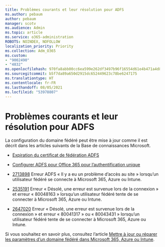 ```yaml
---
title: Problèmes courants et leur résolution pour ADFS
ms.author: pebaum
author: pebaum
manager: scotv
ms.audience: Admin
ms.topic: article
ms.service: o365-administration
ROBOTS: NOINDEX, NOFOLLOW
localization_priority: Priority
ms.collection: Adm_O365
ms.custom:
- "9002490"
- "4832"
ms.openlocfilehash: 970fa8abb00cc6ea599e262df3497b96f16554d61e4b471a4d8a62506b8cb483
ms.sourcegitcommit: b5f7da89a650d2915dc652449623c78be6247175
ms.translationtype: HT
ms.contentlocale: fr-FR
ms.lasthandoff: 08/05/2021
ms.locfileid: "53978807"
---
```

# <a name="common-issues-and-resolutions-for-adfs"></a>Problèmes courants et leur résolution pour ADFS

La configuration du domaine fédéré peut être mise à jour comme il est décrit dans les articles suivants de la Base de connaissances Microsoft.

- [Expiration du certificat de fédération ADFS](adfs-federation-certificate-expiring.md)

- [Configurer ADFS pour Office 365 pour l’authentification unique](https://docs.microsoft.com/office365/troubleshoot/active-directory/set-up-adfs-for-single-sign-on)

- [2713898](https://support.microsoft.com/help/2713898) Erreur ADFS « Il y a eu un problème d’accès au site » lorsqu’un utilisateur fédéré se connecte à Microsoft 365, Azure ou Intune.

- [2535191](https://support.microsoft.com/help/2535191) Erreur « Désolé, une erreur est survenue lors de la connexion » et erreur « 80048163 » lorsqu’un utilisateur fédéré tente de se connecter à Microsoft 365, Azure ou Intune.

- [2647020](https://support.microsoft.com/help/2647020) Erreur « Désolé, une erreur est survenue lors de la connexion » et erreur « 80041317 » ou « 80043431 » lorsqu’un utilisateur fédéré tente de se connecter à Microsoft 365, Azure ou Intune.

Si vous souhaitez en savoir plus, consultez l’article [Mettre à jour ou réparer les paramètres d’un domaine fédéré dans Microsoft 365, Azure ou Intune](https://docs.microsoft.com/office365/troubleshoot/active-directory/update-federated-domain-office-365).
